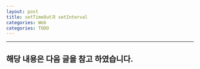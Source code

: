 ```yaml
---
layout: post
title: setTimeOut과 setInterval
categories: Web
categories: TODO
---
```



---

해당 내용은 다음 글을 참고 하였습니다.
- 
